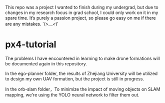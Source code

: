 This repo was a project I wanted to finish during my undergrad, but due to changes in my research focus in grad school, I could only work on it in my spare time. It’s purely a passion project, so please go easy on me if there are any mistakes. `(*>﹏<*)′

# px4-tutorial
The problems I have encountered in learning to make drone formations will be documented again in this repository.

In the ego-planner folder, the results of Zhejiang University will be utilized to design my own UAV formation, but the project is still in progress.

In the orb-slam folder，To minimize the impact of moving objects on SLAM mapping, we're using the YOLO neural network to filter them out.
